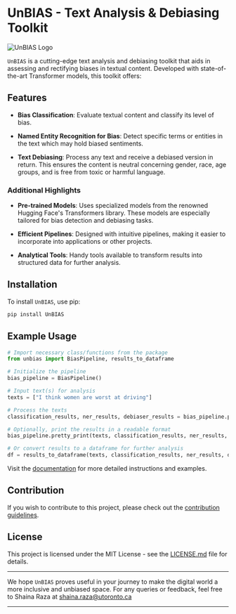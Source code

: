 

# UnBIAS - Text Analysis & Debiasing Toolkit

![UnBIAS Logo](path_to_your_logo.png)  <!-- If you have a logo for your project, put its path here -->

`UnBIAS` is a cutting-edge text analysis and debiasing toolkit that aids in assessing and rectifying biases in textual content. Developed with state-of-the-art Transformer models, this toolkit offers:

## Features

- **Bias Classification**: Evaluate textual content and classify its level of bias.
  
- **Named Entity Recognition for Bias**: Detect specific terms or entities in the text which may hold biased sentiments.

- **Text Debiasing**: Process any text and receive a debiased version in return. This ensures the content is neutral concerning gender, race, age groups, and is free from toxic or harmful language.

### Additional Highlights

- **Pre-trained Models**: Uses specialized models from the renowned Hugging Face's Transformers library. These models are especially tailored for bias detection and debiasing tasks.
  
- **Efficient Pipelines**: Designed with intuitive pipelines, making it easier to incorporate into applications or other projects.
  
- **Analytical Tools**: Handy tools available to transform results into structured data for further analysis.

## Installation

To install `UnBIAS`, use pip:

```bash
pip install UnBIAS
```


## Example Usage

```python
# Import necessary class/functions from the package
from unbias import BiasPipeline, results_to_dataframe

# Initialize the pipeline
bias_pipeline = BiasPipeline()

# Input text(s) for analysis
texts = ["I think women are worst at driving"]

# Process the texts
classification_results, ner_results, debiaser_results = bias_pipeline.process(texts)

# Optionally, print the results in a readable format
bias_pipeline.pretty_print(texts, classification_results, ner_results, debiaser_results)

# Or convert results to a dataframe for further analysis
df = results_to_dataframe(texts, classification_results, ner_results, debiaser_results)

```

Visit the [documentation](link_to_your_documentation) for more detailed instructions and examples.  <!-- Replace 'link_to_your_documentation' with actual link if you have one -->

## Contribution

If you wish to contribute to this project, please check out the [contribution guidelines](link_to_contribution_guidelines).  <!-- Replace 'link_to_contribution_guidelines' with actual link if you have one -->

## License

This project is licensed under the MIT License - see the [LICENSE.md](LICENSE.md) file for details.

---

We hope `UnBIAS` proves useful in your journey to make the digital world a more inclusive and unbiased space. For any queries or feedback, feel free to Shaina Raza at shaina.raza@utoronto.ca

---

